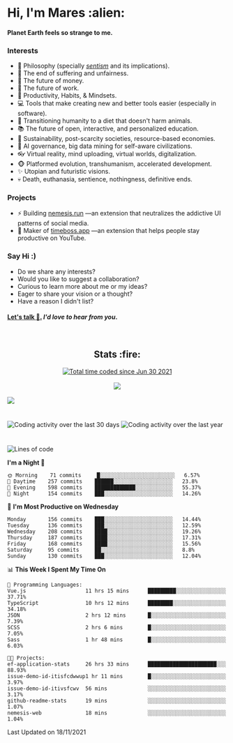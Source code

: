 <h1>Hi, I'm Mares :alien:</h1>

#### Planet Earth feels so strange to me.

### **Interests**

- 🌊 Philosophy (specially [_sentism_][sentismmedium] and its implications).
- 🎯 The end of suffering and unfairness.
- 💸 The future of money.
- 💼 The future of work.
- 🧠 Productivity, Habits, & Mindsets.
- 💻 Tools that make creating new and better tools easier (especially in software).
- 🥗 Transitioning humanity to a diet that doesn't harm animals.
- 📚 The future of open, interactive, and personalized education.
- 🌱 Sustainability, post-scarcity societies, resource-based economies.
- 🤖 AI governance, big data mining for self-aware civilizations.
- 👓 Virtual reality, mind uploading, virtual worlds, digitalization.
- 🐵 Platformed evolution, transhumanism, accelerated development.
- ✨ Utopian and futuristic visions.
- 💀 Death, euthanasia, sentience, nothingness, definitive ends.


### **Projects**

- ⚡ Building [nemesis.run](https://nemesis.run) —an extension that neutralizes the addictive UI patterns of social media.
- 💎 Maker of [timeboss.app](https://timeboss.app) —an extension that helps people stay productive on YouTube.


### **Say Hi :)**

- Do we share any interests?
- Would you like to suggest a collaboration?
- Curious to learn more about me or my ideas?
- Eager to share your vision or a thought?
- Have a reason I didn't list?

#### [Let's talk :wave:.](mailto:mareszhar@gmail.com) _I'd love to hear from you_.

[sentismmedium]: https://medium.com/@mareszhar/born-a-prisoner-a-reflection-about-life-its-struggles-and-a-plan-to-escape-d8566ce9b026

<br>

<h2 align="center">Stats :fire:</h2>

<div align="center">
  <a href="https://wakatime.com/@cfdc0e0d-4860-4b62-9ff0-cb659185525e">
    <img src="https://wakatime.com/badge/user/cfdc0e0d-4860-4b62-9ff0-cb659185525e.svg" alt="Total time coded since Jun 30 2021" />
  </a>
</div>

<br>

<div align="center">
  <img src="https://github-readme-streak-stats.herokuapp.com?user=mareszhar&theme=black-ice&hide_border=true&stroke=FFFFFF15&ring=DF8FFE&fire=DF8FFE&currStreakLabel=DF8FFE&background=1A232A&currStreakNum=86FFAB">
</div>

<!-- Add or remove this: &dates=B1AAB3FF at the end of the streak stats URL if they get bugged and aren't updating -->

<br>

<img src="https://activity-graph.herokuapp.com/graph?username=mareszhar&theme=nord&bg_color=00000000&color=979797&line=DF8FFE&point=00000000&area=true&hide_border=true">

<br>

<h1></h1>

<img src="https://wakatime.com/share/@mares/5df0ff02-9c79-41b4-b540-51dc9c65a57b.svg" alt="Coding activity over the last 30 days" />
<img src="https://wakatime.com/share/@mares/ea89ba71-f374-40af-930c-e0655909fe37.svg" alt="Coding activity over the last year" />

<h1></h1>

<!--START_SECTION:waka-->
![Lines of code](https://img.shields.io/badge/From%20Hello%20World%20I%27ve%20Written-168699%20lines%20of%20code-blue)

**I'm a Night 🦉** 

```text
🌞 Morning    71 commits     █░░░░░░░░░░░░░░░░░░░░░░░░   6.57% 
🌆 Daytime    257 commits    ██████░░░░░░░░░░░░░░░░░░░   23.8% 
🌃 Evening    598 commits    █████████████░░░░░░░░░░░░   55.37% 
🌙 Night      154 commits    ███░░░░░░░░░░░░░░░░░░░░░░   14.26%

```
📅 **I'm Most Productive on Wednesday** 

```text
Monday       156 commits    ███░░░░░░░░░░░░░░░░░░░░░░   14.44% 
Tuesday      136 commits    ███░░░░░░░░░░░░░░░░░░░░░░   12.59% 
Wednesday    208 commits    ████░░░░░░░░░░░░░░░░░░░░░   19.26% 
Thursday     187 commits    ████░░░░░░░░░░░░░░░░░░░░░   17.31% 
Friday       168 commits    ████░░░░░░░░░░░░░░░░░░░░░   15.56% 
Saturday     95 commits     ██░░░░░░░░░░░░░░░░░░░░░░░   8.8% 
Sunday       130 commits    ███░░░░░░░░░░░░░░░░░░░░░░   12.04%

```


📊 **This Week I Spent My Time On** 

```text
💬 Programming Languages: 
Vue.js                   11 hrs 15 mins      █████████░░░░░░░░░░░░░░░░   37.71% 
TypeScript               10 hrs 12 mins      ████████░░░░░░░░░░░░░░░░░   34.18% 
JSON                     2 hrs 12 mins       █░░░░░░░░░░░░░░░░░░░░░░░░   7.39% 
SCSS                     2 hrs 6 mins        █░░░░░░░░░░░░░░░░░░░░░░░░   7.05% 
Sass                     1 hr 48 mins        █░░░░░░░░░░░░░░░░░░░░░░░░   6.03%

🐱‍💻 Projects: 
ef-application-stats     26 hrs 33 mins      ██████████████████████░░░   88.93% 
issue-demo-id-itisfcdwwup1 hr 11 mins        █░░░░░░░░░░░░░░░░░░░░░░░░   3.97% 
issue-demo-id-itivsfcwv  56 mins             ░░░░░░░░░░░░░░░░░░░░░░░░░   3.17% 
github-readme-stats      19 mins             ░░░░░░░░░░░░░░░░░░░░░░░░░   1.07% 
nemesis-web              18 mins             ░░░░░░░░░░░░░░░░░░░░░░░░░   1.04%

```


 Last Updated on 18/11/2021
<!--END_SECTION:waka-->

